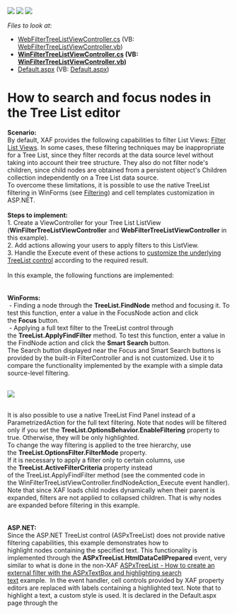 <!-- default badges list -->
![](https://img.shields.io/endpoint?url=https://codecentral.devexpress.com/api/v1/VersionRange/128592771/14.2.3%2B)
[![](https://img.shields.io/badge/Open_in_DevExpress_Support_Center-FF7200?style=flat-square&logo=DevExpress&logoColor=white)](https://supportcenter.devexpress.com/ticket/details/E520)
[![](https://img.shields.io/badge/📖_How_to_use_DevExpress_Examples-e9f6fc?style=flat-square)](https://docs.devexpress.com/GeneralInformation/403183)
<!-- default badges end -->
<!-- default file list -->
*Files to look at*:

* [WebFilterTreeListViewController.cs](./CS/E520.Module.Web/Controllers/WebFilterTreeListViewController.cs) (VB: [WebFilterTreeListViewController.vb](./VB/E520.Module.Web/Controllers/WebFilterTreeListViewController.vb))
* **[WinFilterTreeListViewController.cs](./CS/E520.Module.Win/Controllers/WinFilterTreeListViewController.cs) (VB: [WinFilterTreeListViewController.vb](./VB/E520.Module.Win/Controllers/WinFilterTreeListViewController.vb))**
* [Default.aspx](./CS/E520.Web/Default.aspx) (VB: [Default.aspx](./VB/E520.Web/Default.aspx))
<!-- default file list end -->
# How to search and focus nodes in the Tree List editor


<p><strong>Scenario:</strong><br>By default, XAF provides the following capabilities to filter List Views: <a href="https://documentation.devexpress.com/#Xaf/CustomDocument2722">Filter List Views</a>. In some cases, these filtering techniques may be inappropriate for a Tree List, since they filter records at the data source level without taking into account their tree structure. They also do not filter node's children, since child nodes are obtained from a persistent object's Children collection independently on a Tree List data source.<br>To overcome these limitations, it is possible to use the native TreeList filtering in WinForms (see <a href="https://documentation.devexpress.com/#WindowsForms/CustomDocument5551">Filtering</a>) and cell templates customization in ASP.NET.<br><br><strong>Steps to implement:</strong><br>1. Create a ViewController for your Tree List ListView (<strong>WinFilterTreeListViewController</strong> and <strong>WebFilterTreeListViewController</strong> in this example).<br>2. Add actions allowing your users to apply filters to this ListView.<br>3. Handle the Execute event of these actions to <a href="https://docs.devexpress.com/eXpressAppFramework/113165/getting-started/in-depth-tutorial-winforms-webforms/extend-functionality/access-grid-control-properties">customize the underlying TreeList control</a> according to the required result.<br><br>In this example, the following functions are implemented:<br><br><strong><br>WinForms:</strong><br> - Finding a node through the <strong>TreeList.FindNode</strong> method and focusing it. To test this function, enter a value in the FocusNode action and click the <strong>Focus</strong> button.<br> - Applying a full text filter to the TreeList control through the <strong>TreeList.ApplyFindFilter</strong> method. To test this function, enter a value in the FindNode action and click the <strong>Smart Search </strong>button.<br>The Search button displayed near the Focus and Smart Search buttons is provided by the built-in FilterController and is not customized. Use it to compare the functionality implemented by the example with a simple data source-level filtering.</p>
<p><br><img src="https://raw.githubusercontent.com/DevExpress-Examples/how-to-search-and-focus-nodes-in-the-tree-list-editor-e520/14.2.3+/media/d6a7c293-0965-11e5-80bf-00155d62480c.png"><br><br></p>
<p>It is also possible to use a native TreeList Find Panel instead of a ParametrizedAction for the full text filtering. Note that nodes will be filtered only if you set the <strong>TreeList.OptionsBehavior.EnableFiltering</strong> property to true. Otherwise, they will be only highlighted.<br>To change the way filtering is applied to the tree hierarchy, use the <strong>TreeList.OptionsFilter.FilterMode</strong> property.<br>If it is necessary to apply a filter only to certain columns, use the <strong>TreeList.ActiveFilterCriteria</strong> property instead of the TreeList.ApplyFindFilter method (see the commented code in the WinFilterTreeListViewController.findNodeAction_Execute event handler).<br>Note that since XAF loads child nodes dynamically when their parent is expanded, filters are not applied to collapsed children. That is why nodes are expanded before filtering in this example.<br><br><br><strong>ASP.NET:</strong><br>Since the ASP.NET TreeList control (ASPxTreeList) does not provide native filtering capabilities, this example demonstrates how to highlight nodes containing the specified text. This functionality is implemented through the <strong>ASPxTreeList.HtmlDataCellPrepared</strong> event, very similar to what is done in the non-XAF <a href="https://www.devexpress.com/Support/Center/p/E4029">ASPxTreeList - How to create an external filter with the ASPxTextBox and highlighting search text</a> example.  In the event handler, cell controls provided by XAF property editors are replaced with labels containing a highlighted text. Note that to highlight a text, a custom style is used. It is declared in the Default.aspx page through the <style> tag. If you do not add this style to your application, nodes will not be highlighted.</p>
<p><br><img src="https://raw.githubusercontent.com/DevExpress-Examples/how-to-search-and-focus-nodes-in-the-tree-list-editor-e520/14.2.3+/media/6d04a53e-0967-11e5-80bf-00155d62480c.png"></p>

<br/>


